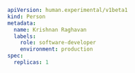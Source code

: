 
```yaml
apiVersion: human.experimental/v1beta1
kind: Person
metadata:
  name: Krishnan Raghavan
  labels:
    role: software-developer
    environment: production
spec:
  replicas: 1

```
<!--
**krishnan-r/krishnan-r** is a ✨ _special_ ✨ repository because its `README.md` (this file) appears on your GitHub profile.

Here are some ideas to get you started:

- 🔭 I’m currently working on ...
- 🌱 I’m currently learning ...
- 👯 I’m looking to collaborate on ...
- 🤔 I’m looking for help with ...
- 💬 Ask me about ...
- 📫 How to reach me: ...
- 😄 Pronouns: ...
- ⚡ Fun fact: ...
-->

